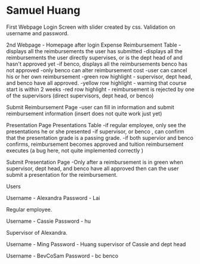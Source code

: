 # Samuel Huang

First Webpage
Login Screen with slider created by css.
Validation on username and password.

2nd Webpage - Homepage after login
Expense Reimbursement Table
-displays all the reimbursements the user has submitted
-displays all the reimbursements the user directly supervises, or is the dept head of and hasn't approved yet
-if benco, displays all the reimbursements benco has not approved
-only benco can alter reimbursement cost
-user can cancel his or her own reimbursement
-green row highlight - supervisor, dept head, and benco have all approved.
-yellow row highlight - warning that course start is within 2 weeks
-red row highlight - reimbursement is rejected by one of the supervisors (direct supervisors, dept head, or benco)

Submit Reimbursement Page
-user can fill in information and submit reimbursement information (insert does not quite work just yet)

Presentation Page
Presentations Table
-if regular employee, only see the presentations he or she presented
-if supervisor, or benco , can confirm that the presentation grade is a passing grade.
-if both supervior and benco confirms, reimbursement becomes approved and tuition reimbursement executes (a bug here, not quite implemented correctly )

Submit Presentation Page
-Only after a reimbursement is in green when supervisor, dept head, and benco have all approved then can the user submit a presentation
for the reimbursement.

Users

Username - Alexandra 
Password - Lai

Regular employee.

Username - Cassie
Password - hu

Supervisor of Alexandra.

Username - Ming
Password - Huang
supervisor of Cassie and dept head

Username - BevCoSam
Password - bc
benco
